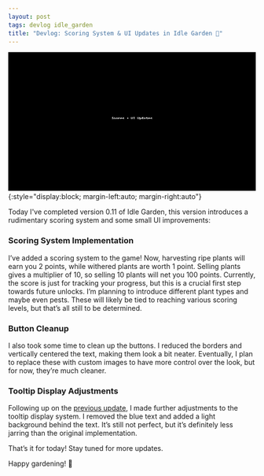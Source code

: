 ```yaml
---
layout: post
tags: devlog idle_garden
title: "Devlog: Scoring System & UI Updates in Idle Garden 🌱"
---
```


![Idle Garden 0.11](/assets/Idle_Garden_0.11_score.gif){:style="display:block; margin-left:auto; margin-right:auto"}

Today I've completed version 0.11 of Idle Garden, this version introduces a rudimentary scoring system and some small UI improvements:

### Scoring System Implementation
I’ve added a scoring system to the game! Now, harvesting ripe plants will earn you 2 points, while withered plants are worth 1 point. Selling plants gives a multiplier of 10, so selling 10 plants will net you 100 points. Currently, the score is just for tracking your progress, but this is a crucial first step towards future unlocks. I’m planning to introduce different plant types and maybe even pests. These will likely be tied to reaching various scoring levels, but that’s all still to be determined.

### Button Cleanup
I also took some time to clean up the buttons. I reduced the borders and vertically centered the text, making them look a bit neater. Eventually, I plan to replace these with custom images to have more control over the look, but for now, they’re much cleaner.

### Tooltip Display Adjustments
Following up on the [previous update](/_posts/2024-07-18-Devlog-Tooltips-Idle-Garden.md), I made further adjustments to the tooltip display system. I removed the blue text and added a light background behind the text. It’s still not perfect, but it’s definitely less jarring than the original implementation.

That’s it for today! Stay tuned for more updates.

Happy gardening! 🌼
